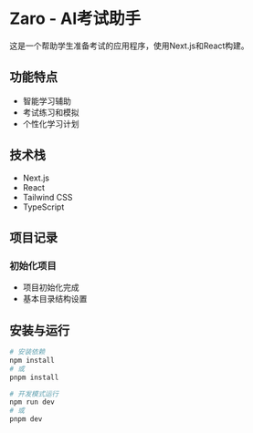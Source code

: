 # Zaro - AI考试助手

这是一个帮助学生准备考试的应用程序，使用Next.js和React构建。

## 功能特点

- 智能学习辅助
- 考试练习和模拟
- 个性化学习计划

## 技术栈

- Next.js
- React
- Tailwind CSS
- TypeScript

## 项目记录

### 初始化项目
- 项目初始化完成
- 基本目录结构设置

## 安装与运行

```bash
# 安装依赖
npm install
# 或
pnpm install

# 开发模式运行
npm run dev
# 或
pnpm dev
``` 